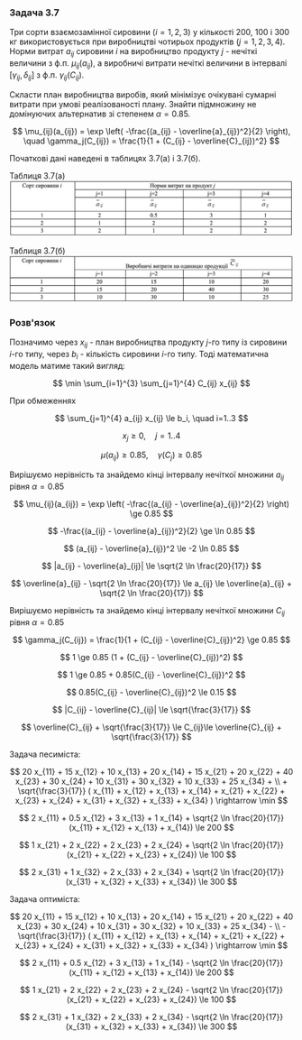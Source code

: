 ### Задача 3.7 

Три сорти взаємозамінної сировини $(i=1, 2, 3)$ у кількості 200, 100 і 300 кг використовується при виробництві чотирьох продуктів $(j=1, 2, 3, 4)$. Норми витрат $a_{ij}$ сировини $i$ на виробництво продукту $j$ - нечіткі величини з ф.п. $\mu_{ij}(a_{ij})$, а виробничі витрати нечіткі величини в інтервалі $[\gamma_{ij}, \delta_{ij}]$ з ф.п. $\gamma_{ij}(C_{ij})$. 

Скласти план виробництва виробів, який мінімізує очікувані сумарні витрати при умові реалізованості плану. Знайти підмножину не домінуючих альтернатив зі степенем $\alpha=0.85$. 

$$ \mu_{ij}(a_{ij}) = \exp \left( -\frac{(a_{ij} - \overline{a}_{ij})^2}{2} \right), \quad
   \gamma_j(C_{ij}) = \frac{1}{1 + (C_{ij} - \overline{C}_{ij})^2}
$$

Початкові дані наведені в таблицях 3.7(а) і 3.7(б). 

Таблиця 3.7(а)
![](img1.png)

Таблиця 3.7(б)
![](img2.png)

### Розв'язок

Позначимо через $x_{ij}$ - план виробництва продукту $j$-го типу із сировини $i$-го типу, через $b_i$ - кількість сировини $i$-го типу. Тоді математична модель матиме такий вигляд:

$$ \min \sum_{i=1}^{3} \sum_{j=1}^{4} C_{ij} x_{ij} $$

При обмеженнях

$$ \sum_{j=1}^{4} a_{ij} x_{ij} \le b_i, \quad i=1..3 $$

$$ x_{j} \ge 0, \quad j=1..4 $$

$$ \mu(a_{ij})  \ge 0.85 , \quad \gamma(C_j) \ge 0.85$$

Вирішуємо нерівність та знайдемо кінці інтервалу нечіткої множини $a_{ij}$ рівня $\alpha=0.85$

$$ \mu_{ij}(a_{ij}) = \exp \left( -\frac{(a_{ij} - \overline{a}_{ij})^2}{2} \right) \ge 0.85 $$

$$  -\frac{(a_{ij} - \overline{a}_{ij})^2}{2} \ge \ln 0.85 $$

$$  (a_{ij} - \overline{a}_{ij})^2 \le -2 \ln 0.85 $$

$$  |a_{ij} - \overline{a}_{ij}| \le \sqrt{2 \ln \frac{20}{17}} $$

$$ \overline{a}_{ij} - \sqrt{2 \ln \frac{20}{17}} \le a_{ij} \le \overline{a}_{ij} + \sqrt{2 \ln \frac{20}{17}} $$

Вирішуємо нерівність та знайдемо кінці інтервалу нечіткої множини $C_{ij}$ рівня $\alpha=0.85$

$$ \gamma_j(C_{ij}) = \frac{1}{1 + (C_{ij} - \overline{C}_{ij})^2} \ge 0.85 $$

$$ 1 \ge 0.85 (1 + (C_{ij} - \overline{C}_{ij})^2) $$

$$ 1 \ge 0.85 + 0.85(C_{ij} - \overline{C}_{ij})^2 $$

$$ 0.85(C_{ij} - \overline{C}_{ij})^2 \le 0.15 $$

$$ |C_{ij} - \overline{C}_{ij}| \le \sqrt{\frac{3}{17}} $$

$$ \overline{C}_{ij} + \sqrt{\frac{3}{17}} \le C_{ij}\le \overline{C}_{ij} + \sqrt{\frac{3}{17}} $$

Задача песиміста:

$$ 20 x_{11} + 15 x_{12} + 10 x_{13} + 20 x_{14} +
   15 x_{21} + 20 x_{22} + 40 x_{23} + 30 x_{24} +
   10 x_{31} + 30 x_{32} + 10 x_{33} + 25 x_{34} + \\ + \sqrt{\frac{3}{17}} (
   x_{11} + x_{12} + x_{13} + x_{14} +
   x_{21} + x_{22} + x_{23} + x_{24} +
   x_{31} + x_{32} + x_{33} + x_{34}
   ) \rightarrow \min
$$

$$ 2 x_{11} + 0.5 x_{12} + 3 x_{13} + 1 x_{14} + \sqrt{2 \ln \frac{20}{17}} (x_{11} + x_{12} + x_{13} + x_{14}) \le 200 $$

$$ 1 x_{21} + 2 x_{22} + 2 x_{23} + 2 x_{24} + \sqrt{2 \ln \frac{20}{17}} (x_{21} + x_{22} + x_{23} + x_{24}) \le 100 $$

$$ 2 x_{31} + 1 x_{32} + 2 x_{33} + 2 x_{34} + \sqrt{2 \ln \frac{20}{17}} (x_{31} + x_{32} + x_{33} + x_{34}) \le 300 $$

Задача оптиміста:

$$ 20 x_{11} + 15 x_{12} + 10 x_{13} + 20 x_{14} +
   15 x_{21} + 20 x_{22} + 40 x_{23} + 30 x_{24} +
   10 x_{31} + 30 x_{32} + 10 x_{33} + 25 x_{34} - \\ - \sqrt{\frac{3}{17}} (
   x_{11} + x_{12} + x_{13} + x_{14} +
   x_{21} + x_{22} + x_{23} + x_{24} +
   x_{31} + x_{32} + x_{33} + x_{34}
   ) \rightarrow \min
$$

$$ 2 x_{11} + 0.5 x_{12} + 3 x_{13} + 1 x_{14} - \sqrt{2 \ln \frac{20}{17}} (x_{11} + x_{12} + x_{13} + x_{14}) \le 200 $$

$$ 1 x_{21} + 2 x_{22} + 2 x_{23} + 2 x_{24}   - \sqrt{2 \ln \frac{20}{17}} (x_{21} + x_{22} + x_{23} + x_{24}) \le 100 $$

$$ 2 x_{31} + 1 x_{32} + 2 x_{33} + 2 x_{34}   - \sqrt{2 \ln \frac{20}{17}} (x_{31} + x_{32} + x_{33} + x_{34}) \le 300 $$